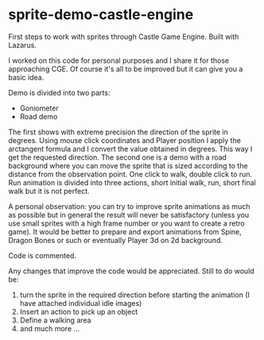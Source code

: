 # sprite-demo-castle-engine
First steps to work with sprites through Castle Game Engine. Built with Lazarus.

I worked on this code for personal purposes and I share it for those approaching CGE.
Of course it's all to be improved but it can give you a basic idea.

Demo is divided into two parts:
<ul>
<li>Goniometer</li>
<li>Road demo</li>
</ul> 

The first shows with extreme precision the direction of the sprite in degrees. Using mouse click coordinates and Player position I apply the arctangent formula and I convert the value obtained in degrees. This way I get the requested direction.
The second one is a demo with a road background where you can move the sprite that is sized according to the distance from the observation point.
One click to walk, double click to run.
Run animation is divided into three actions, short initial walk, run, short final walk but it is not perfect.

A personal observation: you can try to improve sprite animations as much as possible but in general the result will never be satisfactory (unless you use small sprites with a high frame number or you want to create a retro game). It would be better to prepare and export animations from Spine, Dragon Bones or such or eventually Player 3d on 2d background.

Code is commented.

Any changes that improve the code would be appreciated.
Still to do would be:
1) turn the sprite in the required direction before starting the animation (I have attached individual idle images)
2) Insert an action to pick up an object
3) Define a walking area
4) and much more ...
